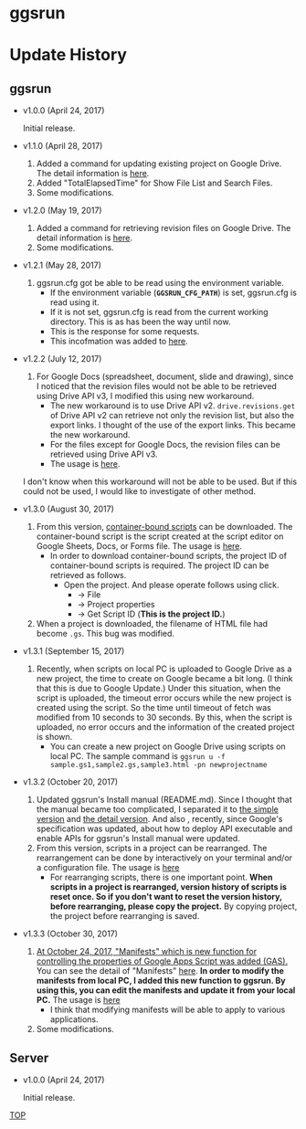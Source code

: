 ggsrun
=====

<a name="TOP"></a>
# Update History

## ggsrun
* v1.0.0 (April 24, 2017)

    Initial release.

* v1.1.0 (April 28, 2017)

    1. Added a command for updating existing project on Google Drive. The detail information is [here](help/README.md#Update_Project).
    2. Added "TotalElapsedTime" for Show File List and Search Files.
    3. Some modifications.

* v1.2.0 (May 19, 2017)

    1. Added a command for retrieving revision files on Google Drive. The detail information is [here](help/README.md#RevisionFile).
    2. Some modifications.

* v1.2.1 (May 28, 2017)

    1. ggsrun.cfg got be able to be read using the environment variable.
        - If the environment variable (**``GGSRUN_CFG_PATH``**) is set, ggsrun.cfg is read using it.
        - If it is not set, ggsrun.cfg is read from the current working directory. This is as has been the way until now.
        - This is the response for some requests.
        - This incofmation was added to [here](help/README.md#environmentvariable).

* v1.2.2 (July 12, 2017)

    1. For Google Docs (spreadsheet, document, slide and drawing), since I noticed that the revision files would not be able to be retrieved using Drive API v3, I modified this using new workaround.
        - The new workaround is to use Drive API v2. ``drive.revisions.get`` of Drive API v2 can retrieve not only the revision list, but also the export links. I thought of the use of the export links. This became the new workaround.
        - For the files except for Google Docs, the revision files can be retrieved using Drive API v3.
        - The usage is [here](help/README.md#RevisionFile).

    I don't know when this workaround will not be able to be used. But if this could not be used, I would like to investigate of other method.

* v1.3.0 (August 30, 2017)

    1. From this version, [container-bound scripts](https://developers.google.com/apps-script/guides/bound) can be downloaded. The container-bound script is the script created at the script editor on Google Sheets, Docs, or Forms file. The usage is [here](help/README.md#DownloadBoundScript).
        - In order to download container-bound scripts, the project ID of container-bound scripts is required. The project ID can be retrieved as follows.
            - Open the project. And please operate follows using click.
                - -> File
                - -> Project properties
                - -> Get Script ID (**This is the project ID.**)
    1. When a project is downloaded, the filename of HTML file had become ``.gs``. This bug was modified.

* v1.3.1 (September 15, 2017)

    1. Recently, when scripts on local PC is uploaded to Google Drive as a new project, the time to create on Google became a bit long. (I think that this is due to Google Update.) Under this situation, when the script is uploaded, the timeout error occurs while the new project is created using the script. So the time until timeout of fetch was modified from 10 seconds to 30 seconds. By this, when the script is uploaded, no error occurs and the information of the created project is shown.
        - You can create a new project on Google Drive using scripts on local PC. The sample command is ``ggsrun u -f sample.gs1,sample2.gs,sample3.html -pn newprojectname``

* v1.3.2 (October 20, 2017)

    1. Updated ggsrun's Install manual (README.md). Since I thought that the manual became too complicated, I separated it to [the simple version](https://github.com/tanaikech/ggsrun/) and [the detail version](README.md). And also , recently, since Google's specification was updated, about how to deploy API executable and enable APIs for ggsrun's Install manual were updated.
    1. From this version, scripts in a project can be rearranged. The rearrangement can be done by interactively on your terminal and/or a configuration file. The usage is [here](README.md#rearrangescripts)
        - For rearranging scripts, there is one important point. **When scripts in a project is rearranged, version history of scripts is reset once. So if you don't want to reset the version history, before rearranging, please copy the project.** By copying project, the project before rearranging is saved.

* v1.3.3 (October 30, 2017)

    1. [At October 24, 2017, "Manifests" which is new function for controlling the properties of Google Apps Script was added (GAS).](https://developers.google.com/apps-script/) You can see the detail of "Manifests" [here](https://developers.google.com/apps-script/concepts/manifests). **In order to modify the manifests from local PC, I added this new function to ggsrun. By using this, you can edit the manifests and update it from your local PC.** The usage is [here](README.md#ModifyManifests)
        - I think that modifying manifests will be able to apply to various applications.
    1. Some modifications.


## Server
* v1.0.0 (April 24, 2017)

    Initial release.

[TOP](#TOP)
